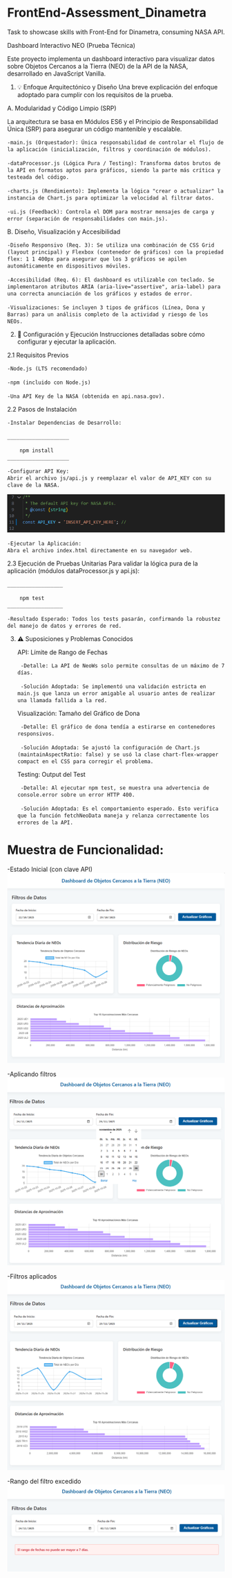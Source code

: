 # FrontEnd-Assessment_Dinametra
Task to showcase skills with Front-End for Dinametra, consuming NASA API.

Dashboard Interactivo NEO (Prueba Técnica)

Este proyecto implementa un dashboard interactivo para visualizar datos sobre Objetos Cercanos a la Tierra (NEO) de la API de la NASA, desarrollado en JavaScript Vanilla.

1. 💡 Enfoque Arquitectónico y Diseño
Una breve explicación del enfoque adoptado para cumplir con los requisitos de la prueba.


A. Modularidad y Código Limpio (SRP)

La arquitectura se basa en Módulos ES6 y el Principio de Responsabilidad Única (SRP) para asegurar un código mantenible y escalable.

	-main.js (Orquestador): Única responsabilidad de controlar el flujo de la aplicación (inicialización, filtros y coordinación de módulos).

	-dataProcessor.js (Lógica Pura / Testing): Transforma datos brutos de la API en formatos aptos para gráficos, siendo la parte más crítica y testeada del código.

	-charts.js (Rendimiento): Implementa la lógica "crear o actualizar" la instancia de Chart.js para optimizar la velocidad al filtrar datos.

	-ui.js (Feedback): Controla el DOM para mostrar mensajes de carga y error (separación de responsabilidades con main.js).


B. Diseño, Visualización y Accesibilidad

	-Diseño Responsivo (Req. 3): Se utiliza una combinación de CSS Grid (layout principal) y Flexbox (contenedor de gráficos) con la propiedad flex: 1 1 400px para asegurar que los 3 gráficos se apilen automáticamente en dispositivos móviles.

	-Accesibilidad (Req. 6): El dashboard es utilizable con teclado. Se implementaron atributos ARIA (aria-live="assertive", aria-label) para una correcta anunciación de los gráficos y estados de error.

	-Visualizaciones: Se incluyen 3 tipos de gráficos (Línea, Dona y Barras) para un análisis completo de la actividad y riesgo de los NEOs.



2. 🚀 Configuración y Ejecución
Instrucciones detalladas sobre cómo configurar y ejecutar la aplicación.

2.1 Requisitos Previos

	-Node.js (LTS recomendado)

	-npm (incluido con Node.js)

	-Una API Key de la NASA (obtenida en api.nasa.gov).

2.2 Pasos de Instalación

	-Instalar Dependencias de Desarrollo:
		
    ____________________

		npm install
    ____________________

	-Configurar API Key: 
	Abrir el archivo js/api.js y reemplazar el valor de API_KEY con su clave de la NASA. 
![API Replace img](/public/img/ScreenShots/API_placement.png)

	-Ejecutar la Aplicación: 
	Abra el archivo index.html directamente en su navegador web.

2.3 Ejecución de Pruebas Unitarias
Para validar la lógica pura de la aplicación (módulos dataProcessor.js y api.js):

    __________________

		npm test
    __________________

	-Resultado Esperado: Todos los tests pasarán, confirmando la robustez del manejo de datos y errores de red.



3. ⚠️ Suposiciones y Problemas Conocidos

	API: Límite de Rango de Fechas

		-Detalle: La API de NeoWs solo permite consultas de un máximo de 7 días.

		-Solución Adoptada: Se implementó una validación estricta en main.js que lanza un error amigable al usuario antes de realizar una llamada fallida a la red.

	Visualización: Tamaño del Gráfico de Dona

		-Detalle: El gráfico de dona tendía a estirarse en contenedores responsivos.

		-Solución Adoptada: Se ajustó la configuración de Chart.js (maintainAspectRatio: false) y se usó la clase chart-flex-wrapper compact en el CSS para corregir el problema.

	Testing: Output del Test

		-Detalle: Al ejecutar npm test, se muestra una advertencia de console.error sobre un error HTTP 400.

		-Solución Adoptada: Es el comportamiento esperado. Esto verifica que la función fetchNeoData maneja y relanza correctamente los errores de la API.


# Muestra de Funcionalidad:

-Estado Inicial (con clave API)  ![Initial state IMG](/public/img/ScreenShots/01_initial-state.png)

-Aplicando filtros ![appplying filter IMG](/public/img/ScreenShots/02_applying-filter.png)

-Filtros aplicados ![Filter applied IMG](/public/img/ScreenShots/03_filter-applied.png)

-Rango del filtro excedido ![Out of range IMG](/public/img/ScreenShots/04_out-of-range.png)
